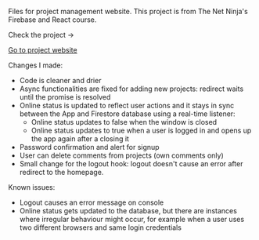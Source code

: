 Files for project management website. This project is from The Net Ninja's Firebase and React course.

Check the project ->

<a href="https://javascript-d1a2d.web.app/">Go to project website</a>

Changes I made:

* Code is cleaner and drier
* Async functionalities are fixed for adding new projects: redirect waits until the promise is resolved
* Online status is updated to reflect user actions and it stays in sync between the App and Firestore database using a real-time listener:
   - Online status updates to false when the window is closed
   - Online status updates to true when a user is logged in and opens up the app again after a closing it
* Password confirmation and alert for signup
* User can delete comments from projects (own comments only)
* Small change for the logout hook: logout doesn't cause an error after redirect to the homepage.

Known issues:

* Logout causes an error message on console
* Online status gets updated to the database, but there are instances where irregular behaviour might occur, for example when a user uses two different browsers and same login credentials
